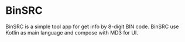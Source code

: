 # BinSRC

BinSRC is a simple tool app for get info by 8-digit BIN code.
BinSRC use Kotlin as main language and compose with MD3 for UI.